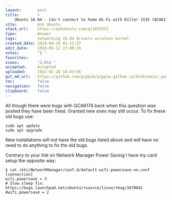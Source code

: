 ```yaml
---
layout:       post
title:        >
    Ubuntu 16.04 - Can't connect to home Wi-Fi with Killer 1535 (QCA6174)
site:         Ask Ubuntu
stack_url:    https://askubuntu.com/q/1025371
type:         Answer
tags:         networking 16.04 drivers wireless kernel
created_date: 2018-04-16 01:11:57
edit_date:    2018-05-12 23:08:26
votes:        "2 "
favorites:    
views:        "2,013 "
accepted:     Accepted
uploaded:     2022-02-28 18:43:56
git_md_url:   https://github.com/pippim/pippim.github.io/blob/main/_posts/2018/2018-04-16-Ubuntu-16.04-Can_t-connect-to-home-Wi-Fi-with-Killer-1535-_QCA6174_.md
toc:          false
navigation:   false
clipboard:    false
---
```


All though there were bugs with QCA6174 back when this question was posted they have been fixed. Granted new ones may still occur. To fix these old bugs use:

``` 
sudo apt update
sudo apt upgrade
```

New installations will not have the old bugs listed above and will have no need to do anything to fix the old bugs.

Contrary to your link on Network Manager Power Saving I have my card setup the opposite way:

``` 
$ cat /etc/NetworkManager/conf.d/default-wifi-powersave-on.conf
[connection]
wifi.powersave = 3
# Slow sleep fix: https://bugs.launchpad.net/ubuntu/+source/linux/+bug/1670041
#wifi.powersave = 2
```

